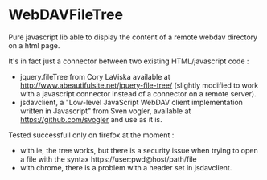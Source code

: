# WebDAVFileTree
Pure javascript lib able to display the content of a remote webdav directory on a html page.

It's in fact just a connector between two existing HTML/javascript code :
 - jquery.fileTree from Cory LaViska available at http://www.abeautifulsite.net/jquery-file-tree/
(slightly modified to work with a javascript connector instead of a connector on a remote server).
 - jsdavclient, a "Low-level JavaScript WebDAV client implementation written in Javascript" from Sven vogler,
 available at https://github.com/svogler and use as it is.

Tested successfull only on firefox at the moment :
- with ie, the tree works, but there is a security issue when trying to open a file with the syntax https://user:pwd@host/path/file
- with chrome, there is a problem with a header set in jsdavclient.
